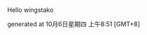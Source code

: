 <!--- 
The README.md is auto-generated. Do not edit.
--->

Hello wingstako

generated at 10月6日星期四 上午8:51 [GMT+8]